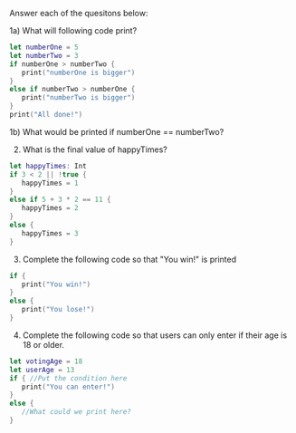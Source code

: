 Answer each of the quesitons below:

1a) What will following code print?

```swift
let numberOne = 5
let numberTwo = 3
if numberOne > numberTwo {
   print("numberOne is bigger")
}
else if numberTwo > numberOne {
   print("numberTwo is bigger")
}
print("All done!")
```

1b) What would be printed if numberOne == numberTwo?

2) What is the final value of happyTimes?

```swift
let happyTimes: Int
if 3 < 2 || !true {
   happyTimes = 1
} 
else if 5 + 3 * 2 == 11 {
   happyTimes = 2
} 
else {
   happyTimes = 3
}
```

3) Complete the following code so that "You win!" is printed
```swift
if {
   print("You win!")
} 
else {
   print("You lose!")
}
```

4) Complete the following code so that users can only enter if their age is 18 or older.
```swift
let votingAge = 18
let userAge = 13
if { //Put the condition here
   print("You can enter!")
} 
else {
   //What could we print here?
}
```


